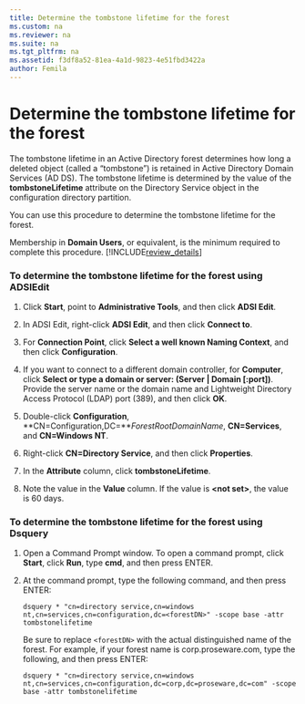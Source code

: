 ```yaml
---
title: Determine the tombstone lifetime for the forest
ms.custom: na
ms.reviewer: na
ms.suite: na
ms.tgt_pltfrm: na
ms.assetid: f3df8a52-81ea-4a1d-9823-4e51fbd3422a
author: Femila
---
```

# Determine the tombstone lifetime for the forest
  The tombstone lifetime in an Active Directory forest determines how long a deleted object \(called a “tombstone”\) is retained in Active Directory Domain Services \(AD DS\). The tombstone lifetime is determined by the value of the **tombstoneLifetime** attribute on the Directory Service object in the configuration directory partition.  
  
 You can use this procedure to determine the tombstone lifetime for the forest.  
  
 Membership in **Domain Users**, or equivalent, is the minimum required to complete this procedure. [!INCLUDE[review_details](../Token/review_details_md.md)]  
  
### To determine the tombstone lifetime for the forest using ADSIEdit  
  
1.  Click **Start**, point to **Administrative Tools**, and then click **ADSI Edit**.  
  
2.  In ADSI Edit, right\-click **ADSI Edit**, and then click **Connect to**.  
  
3.  For **Connection Point**, click **Select a well known Naming Context**, and then click **Configuration**.  
  
4.  If you want to connect to a different domain controller, for **Computer**, click **Select or type a domain or server: \(Server | Domain \[:port\]\)**. Provide the server name or the domain name and Lightweight Directory Access Protocol \(LDAP\) port \(389\), and then click **OK**.  
  
5.  Double\-click **Configuration**, **CN\=Configuration,DC\=***ForestRootDomainName*, **CN\=Services**, and **CN\=Windows NT**.  
  
6.  Right\-click **CN\=Directory Service**, and then click **Properties**.  
  
7.  In the **Attribute** column, click **tombstoneLifetime**.  
  
8.  Note the value in the **Value** column. If the value is **\<not set\>**, the value is 60 days.  
  
### To determine the tombstone lifetime for the forest using Dsquery  
  
1.  Open a Command Prompt window. To open a command prompt, click **Start**, click **Run**, type **cmd**, and then press ENTER.  
  
2.  At the command prompt, type the following command, and then press ENTER:  
  
    ```  
    dsquery * "cn=directory service,cn=windows nt,cn=services,cn=configuration,dc=<forestDN>" -scope base -attr tombstonelifetime  
    ```  
  
     Be sure to replace `<forestDN>` with the actual distinguished name of the forest. For example, if your forest name is corp.proseware.com, type the following, and then press ENTER:  
  
    ```  
    dsquery * "cn=directory service,cn=windows nt,cn=services,cn=configuration,dc=corp,dc=proseware,dc=com" -scope base -attr tombstonelifetime  
    ```  
  
  